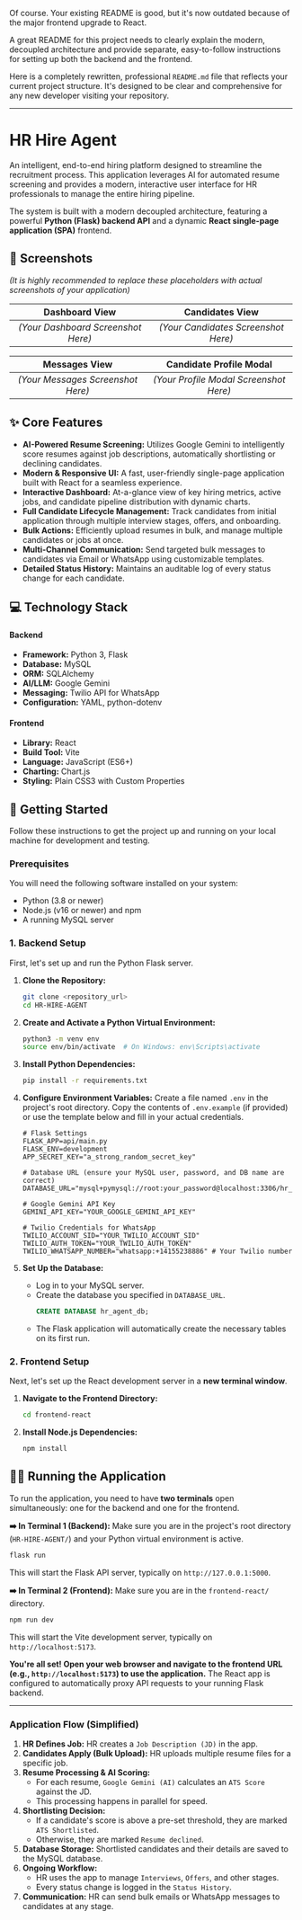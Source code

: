 Of course. Your existing README is good, but it's now outdated because of the major frontend upgrade to React.

A great README for this project needs to clearly explain the modern, decoupled architecture and provide separate, easy-to-follow instructions for setting up both the backend and the frontend.

Here is a completely rewritten, professional `README.md` file that reflects your current project structure. It's designed to be clear and comprehensive for any new developer visiting your repository.

---

# HR Hire Agent

An intelligent, end-to-end hiring platform designed to streamline the recruitment process. This application leverages AI for automated resume screening and provides a modern, interactive user interface for HR professionals to manage the entire hiring pipeline.

The system is built with a modern decoupled architecture, featuring a powerful **Python (Flask) backend API** and a dynamic **React single-page application (SPA)** frontend.

## 📸 Screenshots

*(It is highly recommended to replace these placeholders with actual screenshots of your application)*

| Dashboard View | Candidates View |
| :---: | :---: |
| *(Your Dashboard Screenshot Here)* | *(Your Candidates Screenshot Here)* |

| Messages View | Candidate Profile Modal |
| :---: | :---: |
| *(Your Messages Screenshot Here)* | *(Your Profile Modal Screenshot Here)* |

## ✨ Core Features

*   **AI-Powered Resume Screening:** Utilizes Google Gemini to intelligently score resumes against job descriptions, automatically shortlisting or declining candidates.
*   **Modern & Responsive UI:** A fast, user-friendly single-page application built with React for a seamless experience.
*   **Interactive Dashboard:** At-a-glance view of key hiring metrics, active jobs, and candidate pipeline distribution with dynamic charts.
*   **Full Candidate Lifecycle Management:** Track candidates from initial application through multiple interview stages, offers, and onboarding.
*   **Bulk Actions:** Efficiently upload resumes in bulk, and manage multiple candidates or jobs at once.
*   **Multi-Channel Communication:** Send targeted bulk messages to candidates via Email or WhatsApp using customizable templates.
*   **Detailed Status History:** Maintains an auditable log of every status change for each candidate.

## 💻 Technology Stack

#### Backend
*   **Framework:** Python 3, Flask
*   **Database:** MySQL
*   **ORM:** SQLAlchemy
*   **AI/LLM:** Google Gemini
*   **Messaging:** Twilio API for WhatsApp
*   **Configuration:** YAML, python-dotenv

#### Frontend
*   **Library:** React
*   **Build Tool:** Vite
*   **Language:** JavaScript (ES6+)
*   **Charting:** Chart.js
*   **Styling:** Plain CSS3 with Custom Properties

## 🚀 Getting Started

Follow these instructions to get the project up and running on your local machine for development and testing.

### Prerequisites

You will need the following software installed on your system:
*   Python (3.8 or newer)
*   Node.js (v16 or newer) and npm
*   A running MySQL server

### 1. Backend Setup

First, let's set up and run the Python Flask server.

1.  **Clone the Repository:**
    ```bash
    git clone <repository_url>
    cd HR-HIRE-AGENT
    ```

2.  **Create and Activate a Python Virtual Environment:**
    ```bash
    python3 -m venv env
    source env/bin/activate  # On Windows: env\Scripts\activate
    ```

3.  **Install Python Dependencies:**
    ```bash
    pip install -r requirements.txt
    ```

4.  **Configure Environment Variables:**
    Create a file named `.env` in the project's root directory. Copy the contents of `.env.example` (if provided) or use the template below and fill in your actual credentials.

    ```env
    # Flask Settings
    FLASK_APP=api/main.py
    FLASK_ENV=development
    APP_SECRET_KEY="a_strong_random_secret_key"

    # Database URL (ensure your MySQL user, password, and DB name are correct)
    DATABASE_URL="mysql+pymysql://root:your_password@localhost:3306/hr_agent_db"

    # Google Gemini API Key
    GEMINI_API_KEY="YOUR_GOOGLE_GEMINI_API_KEY"

    # Twilio Credentials for WhatsApp
    TWILIO_ACCOUNT_SID="YOUR_TWILIO_ACCOUNT_SID"
    TWILIO_AUTH_TOKEN="YOUR_TWILIO_AUTH_TOKEN"
    TWILIO_WHATSAPP_NUMBER="whatsapp:+14155238886" # Your Twilio number
    ```

5.  **Set Up the Database:**
    *   Log in to your MySQL server.
    *   Create the database you specified in `DATABASE_URL`.
        ```sql
        CREATE DATABASE hr_agent_db;
        ```
    *   The Flask application will automatically create the necessary tables on its first run.

### 2. Frontend Setup

Next, let's set up the React development server in a **new terminal window**.

1.  **Navigate to the Frontend Directory:**
    ```bash
    cd frontend-react
    ```

2.  **Install Node.js Dependencies:**
    ```bash
    npm install
    ```

## 🏃‍♂️ Running the Application

To run the application, you need to have **two terminals** open simultaneously: one for the backend and one for the frontend.

**➡️ In Terminal 1 (Backend):**
Make sure you are in the project's root directory (`HR-HIRE-AGENT/`) and your Python virtual environment is active.

```bash
flask run
```
This will start the Flask API server, typically on `http://127.0.0.1:5000`.

**➡️ In Terminal 2 (Frontend):**
Make sure you are in the `frontend-react/` directory.

```bash
npm run dev
```
This will start the Vite development server, typically on `http://localhost:5173`.

**You're all set! Open your web browser and navigate to the frontend URL (e.g., `http://localhost:5173`) to use the application.** The React app is configured to automatically proxy API requests to your running Flask backend.

---

### Application Flow (Simplified)

1.  **HR Defines Job:** HR creates a `Job Description (JD)` in the app.
2.  **Candidates Apply (Bulk Upload):** HR uploads multiple resume files for a specific job.
3.  **Resume Processing & AI Scoring:**
    *   For each resume, `Google Gemini (AI)` calculates an `ATS Score` against the JD.
    *   This processing happens in parallel for speed.
4.  **Shortlisting Decision:**
    *   If a candidate's score is above a pre-set threshold, they are marked `ATS Shortlisted`.
    *   Otherwise, they are marked `Resume declined`.
5.  **Database Storage:** Shortlisted candidates and their details are saved to the MySQL database.
6.  **Ongoing Workflow:**
    *   HR uses the app to manage `Interviews`, `Offers`, and other stages.
    *   Every status change is logged in the `Status History`.
7.  **Communication:** HR can send bulk emails or WhatsApp messages to candidates at any stage.